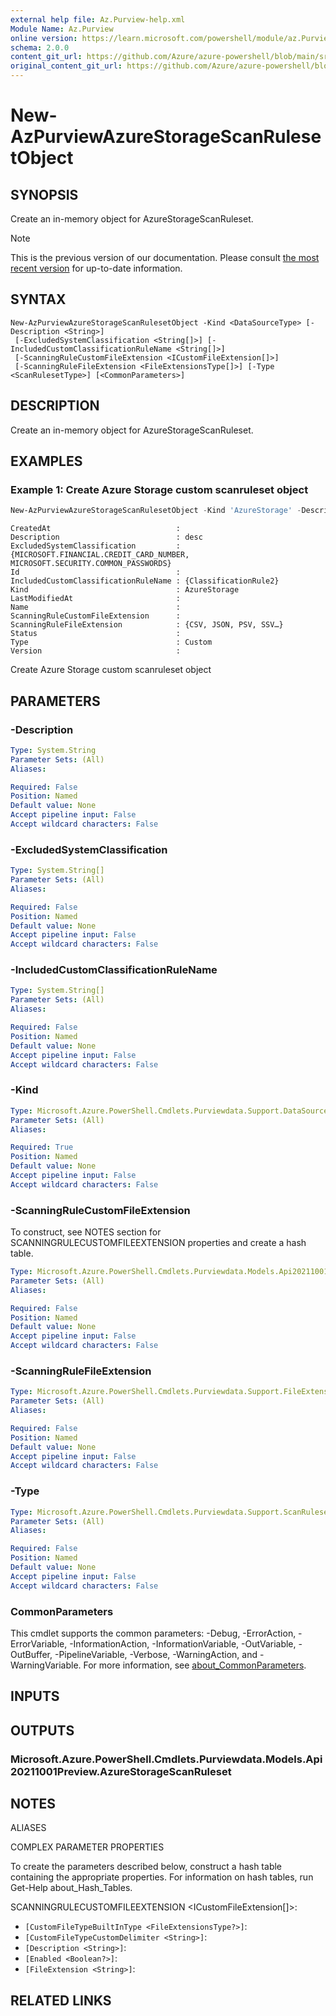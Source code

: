 ```yaml
---
external help file: Az.Purview-help.xml
Module Name: Az.Purview
online version: https://learn.microsoft.com/powershell/module/az.Purview/new-AzPurviewAzureStorageScanRulesetObject
schema: 2.0.0
content_git_url: https://github.com/Azure/azure-powershell/blob/main/src/Purview/Purview/help/New-AzPurviewAzureStorageScanRulesetObject.md
original_content_git_url: https://github.com/Azure/azure-powershell/blob/main/src/Purview/Purview/help/New-AzPurviewAzureStorageScanRulesetObject.md
---
```


# New-AzPurviewAzureStorageScanRulesetObject

## SYNOPSIS
Create an in-memory object for AzureStorageScanRuleset.

> [!NOTE]
>This is the previous version of our documentation. Please consult [the most recent version](/powershell/module/az.purview/new-azpurviewazurestoragescanrulesetobject) for up-to-date information.

## SYNTAX

```
New-AzPurviewAzureStorageScanRulesetObject -Kind <DataSourceType> [-Description <String>]
 [-ExcludedSystemClassification <String[]>] [-IncludedCustomClassificationRuleName <String[]>]
 [-ScanningRuleCustomFileExtension <ICustomFileExtension[]>]
 [-ScanningRuleFileExtension <FileExtensionsType[]>] [-Type <ScanRulesetType>] [<CommonParameters>]
```

## DESCRIPTION
Create an in-memory object for AzureStorageScanRuleset.

## EXAMPLES

### Example 1: Create Azure Storage custom scanruleset object
```powershell
New-AzPurviewAzureStorageScanRulesetObject -Kind 'AzureStorage' -Description 'desc' -ExcludedSystemClassification @('MICROSOFT.FINANCIAL.CREDIT_CARD_NUMBER','MICROSOFT.SECURITY.COMMON_PASSWORDS') -IncludedCustomClassificationRuleName @('ClassificationRule2') -ScanningRuleFileExtension @("CSV","JSON","PSV","SSV","TSV","TXT","XML","PARQUET","AVRO","ORC","Documents","GZ","DOC","DOCM","DOCX","DOT","ODP","ODS","ODT","PDF","POT","PPS","PPSX","PPT","PPTM","PPTX","XLC","XLS","XLSB","XLSM","XLSX","XLT") -Type 'Custom'
```

```output
CreatedAt                            :
Description                          : desc
ExcludedSystemClassification         : {MICROSOFT.FINANCIAL.CREDIT_CARD_NUMBER, MICROSOFT.SECURITY.COMMON_PASSWORDS}
Id                                   :
IncludedCustomClassificationRuleName : {ClassificationRule2}
Kind                                 : AzureStorage
LastModifiedAt                       :
Name                                 :
ScanningRuleCustomFileExtension      :
ScanningRuleFileExtension            : {CSV, JSON, PSV, SSV…}
Status                               :
Type                                 : Custom
Version                              :
```

Create Azure Storage custom scanruleset object

## PARAMETERS

### -Description

```yaml
Type: System.String
Parameter Sets: (All)
Aliases:

Required: False
Position: Named
Default value: None
Accept pipeline input: False
Accept wildcard characters: False
```

### -ExcludedSystemClassification

```yaml
Type: System.String[]
Parameter Sets: (All)
Aliases:

Required: False
Position: Named
Default value: None
Accept pipeline input: False
Accept wildcard characters: False
```

### -IncludedCustomClassificationRuleName

```yaml
Type: System.String[]
Parameter Sets: (All)
Aliases:

Required: False
Position: Named
Default value: None
Accept pipeline input: False
Accept wildcard characters: False
```

### -Kind

```yaml
Type: Microsoft.Azure.PowerShell.Cmdlets.Purviewdata.Support.DataSourceType
Parameter Sets: (All)
Aliases:

Required: True
Position: Named
Default value: None
Accept pipeline input: False
Accept wildcard characters: False
```

### -ScanningRuleCustomFileExtension
To construct, see NOTES section for SCANNINGRULECUSTOMFILEEXTENSION properties and create a hash table.

```yaml
Type: Microsoft.Azure.PowerShell.Cmdlets.Purviewdata.Models.Api20211001Preview.ICustomFileExtension[]
Parameter Sets: (All)
Aliases:

Required: False
Position: Named
Default value: None
Accept pipeline input: False
Accept wildcard characters: False
```

### -ScanningRuleFileExtension

```yaml
Type: Microsoft.Azure.PowerShell.Cmdlets.Purviewdata.Support.FileExtensionsType[]
Parameter Sets: (All)
Aliases:

Required: False
Position: Named
Default value: None
Accept pipeline input: False
Accept wildcard characters: False
```

### -Type

```yaml
Type: Microsoft.Azure.PowerShell.Cmdlets.Purviewdata.Support.ScanRulesetType
Parameter Sets: (All)
Aliases:

Required: False
Position: Named
Default value: None
Accept pipeline input: False
Accept wildcard characters: False
```

### CommonParameters
This cmdlet supports the common parameters: -Debug, -ErrorAction, -ErrorVariable, -InformationAction, -InformationVariable, -OutVariable, -OutBuffer, -PipelineVariable, -Verbose, -WarningAction, and -WarningVariable. For more information, see [about_CommonParameters](http://go.microsoft.com/fwlink/?LinkID=113216).

## INPUTS

## OUTPUTS

### Microsoft.Azure.PowerShell.Cmdlets.Purviewdata.Models.Api20211001Preview.AzureStorageScanRuleset

## NOTES

ALIASES

COMPLEX PARAMETER PROPERTIES

To create the parameters described below, construct a hash table containing the appropriate properties. For information on hash tables, run Get-Help about_Hash_Tables.


SCANNINGRULECUSTOMFILEEXTENSION <ICustomFileExtension[]>: 
  - `[CustomFileTypeBuiltInType <FileExtensionsType?>]`: 
  - `[CustomFileTypeCustomDelimiter <String>]`: 
  - `[Description <String>]`: 
  - `[Enabled <Boolean?>]`: 
  - `[FileExtension <String>]`: 

## RELATED LINKS
